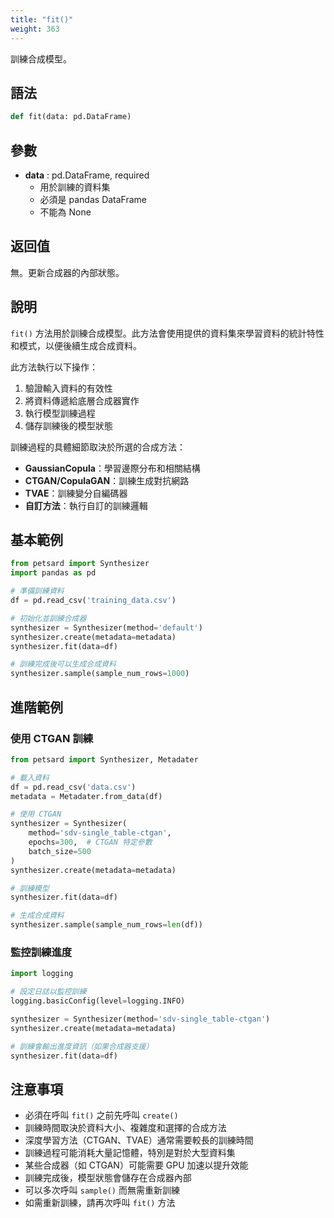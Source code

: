 ```yaml
---
title: "fit()"
weight: 363
---
```


訓練合成模型。

## 語法

```python
def fit(data: pd.DataFrame)
```

## 參數

- **data** : pd.DataFrame, required
    - 用於訓練的資料集
    - 必須是 pandas DataFrame
    - 不能為 None

## 返回值

無。更新合成器的內部狀態。

## 說明

`fit()` 方法用於訓練合成模型。此方法會使用提供的資料集來學習資料的統計特性和模式，以便後續生成合成資料。

此方法執行以下操作：
1. 驗證輸入資料的有效性
2. 將資料傳遞給底層合成器實作
3. 執行模型訓練過程
4. 儲存訓練後的模型狀態

訓練過程的具體細節取決於所選的合成方法：
- **GaussianCopula**：學習邊際分布和相關結構
- **CTGAN/CopulaGAN**：訓練生成對抗網路
- **TVAE**：訓練變分自編碼器
- **自訂方法**：執行自訂的訓練邏輯

## 基本範例

```python
from petsard import Synthesizer
import pandas as pd

# 準備訓練資料
df = pd.read_csv('training_data.csv')

# 初始化並訓練合成器
synthesizer = Synthesizer(method='default')
synthesizer.create(metadata=metadata)
synthesizer.fit(data=df)

# 訓練完成後可以生成合成資料
synthesizer.sample(sample_num_rows=1000)
```

## 進階範例

### 使用 CTGAN 訓練

```python
from petsard import Synthesizer, Metadater

# 載入資料
df = pd.read_csv('data.csv')
metadata = Metadater.from_data(df)

# 使用 CTGAN
synthesizer = Synthesizer(
    method='sdv-single_table-ctgan',
    epochs=300,  # CTGAN 特定參數
    batch_size=500
)
synthesizer.create(metadata=metadata)

# 訓練模型
synthesizer.fit(data=df)

# 生成合成資料
synthesizer.sample(sample_num_rows=len(df))
```

### 監控訓練進度

```python
import logging

# 設定日誌以監控訓練
logging.basicConfig(level=logging.INFO)

synthesizer = Synthesizer(method='sdv-single_table-ctgan')
synthesizer.create(metadata=metadata)

# 訓練會輸出進度資訊（如果合成器支援）
synthesizer.fit(data=df)
```

## 注意事項

- 必須在呼叫 `fit()` 之前先呼叫 `create()`
- 訓練時間取決於資料大小、複雜度和選擇的合成方法
- 深度學習方法（CTGAN、TVAE）通常需要較長的訓練時間
- 訓練過程可能消耗大量記憶體，特別是對於大型資料集
- 某些合成器（如 CTGAN）可能需要 GPU 加速以提升效能
- 訓練完成後，模型狀態會儲存在合成器內部
- 可以多次呼叫 `sample()` 而無需重新訓練
- 如需重新訓練，請再次呼叫 `fit()` 方法